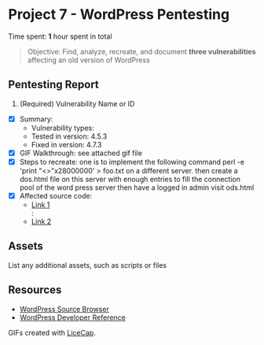 # Project 7 - WordPress Pentesting

Time spent: **1** hour spent in total

> Objective: Find, analyze, recreate, and document **three vulnerabilities** affecting an old version of WordPress

## Pentesting Report

1. (Required) Vulnerability Name or ID
  - [X] Summary: 
    - Vulnerability types:
    - Tested in version: 4.5.3
    - Fixed in version: 4.7.3
  - [X] GIF Walkthrough: see attached gif file
  - [X] Steps to recreate: 
	one is to implement the following command  perl -e 'print "<>"x28000000' > foo.txt 
	on a different server. 
	then create a dos.html file on this server with enough entries to fill the connection pool of the word press server 
then have a logged in admin visit ods.html 
  - [X] Affected source code:
    - [Link 1](http://wpdistillery.local/wp-admin/press-this.php?)	
	:
    - [Link 2](http://wpdistillery.local/)

## Assets

List any additional assets, such as scripts or files

## Resources

- [WordPress Source Browser](https://core.trac.wordpress.org/browser/)
- [WordPress Developer Reference](https://developer.wordpress.org/reference/)

GIFs created with [LiceCap](http://www.cockos.com/licecap/).







